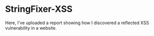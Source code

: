 # StringFixer-XSS
Here, I've uploaded a report showing how I discovered a reflected XSS vulnerability in a website.
